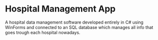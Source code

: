 # Hospital Management App

A hospital data management software developed entirely in C# using WinForms and connected to an SQL database which manages all info that goes trough each hospital nowadays. 
